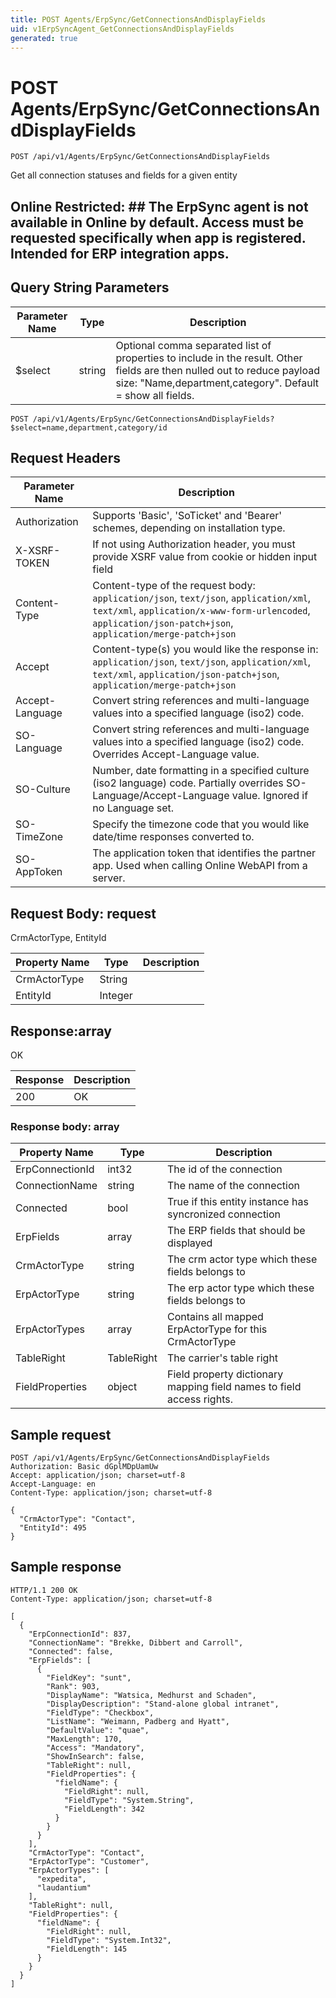 ```yaml
---
title: POST Agents/ErpSync/GetConnectionsAndDisplayFields
uid: v1ErpSyncAgent_GetConnectionsAndDisplayFields
generated: true
---
```


# POST Agents/ErpSync/GetConnectionsAndDisplayFields

```http
POST /api/v1/Agents/ErpSync/GetConnectionsAndDisplayFields
```

Get all connection statuses and fields for a given entity


## Online Restricted: ## The ErpSync agent is not available in Online by default. Access must be requested specifically when app is registered. Intended for ERP integration apps.






## Query String Parameters

| Parameter Name | Type |  Description |
|----------------|------|--------------|
| $select | string |  Optional comma separated list of properties to include in the result. Other fields are then nulled out to reduce payload size: "Name,department,category". Default = show all fields. |

```http
POST /api/v1/Agents/ErpSync/GetConnectionsAndDisplayFields?$select=name,department,category/id
```


## Request Headers

| Parameter Name | Description |
|----------------|-------------|
| Authorization  | Supports 'Basic', 'SoTicket' and 'Bearer' schemes, depending on installation type. |
| X-XSRF-TOKEN   | If not using Authorization header, you must provide XSRF value from cookie or hidden input field |
| Content-Type | Content-type of the request body: `application/json`, `text/json`, `application/xml`, `text/xml`, `application/x-www-form-urlencoded`, `application/json-patch+json`, `application/merge-patch+json` |
| Accept         | Content-type(s) you would like the response in: `application/json`, `text/json`, `application/xml`, `text/xml`, `application/json-patch+json`, `application/merge-patch+json` |
| Accept-Language | Convert string references and multi-language values into a specified language (iso2) code. |
| SO-Language | Convert string references and multi-language values into a specified language (iso2) code. Overrides Accept-Language value. |
| SO-Culture | Number, date formatting in a specified culture (iso2 language) code. Partially overrides SO-Language/Accept-Language value. Ignored if no Language set. |
| SO-TimeZone | Specify the timezone code that you would like date/time responses converted to. |
| SO-AppToken | The application token that identifies the partner app. Used when calling Online WebAPI from a server. |

## Request Body: request 

CrmActorType, EntityId 

| Property Name | Type |  Description |
|----------------|------|--------------|
| CrmActorType | String |  |
| EntityId | Integer |  |

## Response:array

OK

| Response | Description |
|----------------|-------------|
| 200 | OK |

### Response body: array

| Property Name | Type |  Description |
|----------------|------|--------------|
| ErpConnectionId | int32 | The id of the connection |
| ConnectionName | string | The name of the connection |
| Connected | bool | True if this entity instance has syncronized connection |
| ErpFields | array | The ERP fields that should be displayed |
| CrmActorType | string | The crm actor type which these fields belongs to |
| ErpActorType | string | The erp actor type which these fields belongs to |
| ErpActorTypes | array | Contains all mapped ErpActorType for this CrmActorType |
| TableRight | TableRight | The carrier's table right |
| FieldProperties | object | Field property dictionary mapping field names to field access rights. |

## Sample request

```http!
POST /api/v1/Agents/ErpSync/GetConnectionsAndDisplayFields
Authorization: Basic dGplMDpUamUw
Accept: application/json; charset=utf-8
Accept-Language: en
Content-Type: application/json; charset=utf-8

{
  "CrmActorType": "Contact",
  "EntityId": 495
}
```

## Sample response

```http_
HTTP/1.1 200 OK
Content-Type: application/json; charset=utf-8

[
  {
    "ErpConnectionId": 837,
    "ConnectionName": "Brekke, Dibbert and Carroll",
    "Connected": false,
    "ErpFields": [
      {
        "FieldKey": "sunt",
        "Rank": 903,
        "DisplayName": "Watsica, Medhurst and Schaden",
        "DisplayDescription": "Stand-alone global intranet",
        "FieldType": "Checkbox",
        "ListName": "Weimann, Padberg and Hyatt",
        "DefaultValue": "quae",
        "MaxLength": 170,
        "Access": "Mandatory",
        "ShowInSearch": false,
        "TableRight": null,
        "FieldProperties": {
          "fieldName": {
            "FieldRight": null,
            "FieldType": "System.String",
            "FieldLength": 342
          }
        }
      }
    ],
    "CrmActorType": "Contact",
    "ErpActorType": "Customer",
    "ErpActorTypes": [
      "expedita",
      "laudantium"
    ],
    "TableRight": null,
    "FieldProperties": {
      "fieldName": {
        "FieldRight": null,
        "FieldType": "System.Int32",
        "FieldLength": 145
      }
    }
  }
]
```